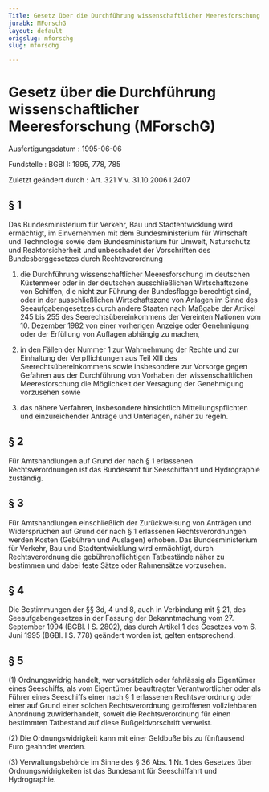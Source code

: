 ```yaml
---
Title: Gesetz über die Durchführung wissenschaftlicher Meeresforschung
jurabk: MForschG
layout: default
origslug: mforschg
slug: mforschg

---
```


# Gesetz über die Durchführung wissenschaftlicher Meeresforschung (MForschG)

Ausfertigungsdatum
:   1995-06-06

Fundstelle
:   BGBl I: 1995, 778, 785

Zuletzt geändert durch
:   Art. 321 V v. 31.10.2006 I 2407

## § 1

Das Bundesministerium für Verkehr, Bau und Stadtentwicklung wird
ermächtigt, im Einvernehmen mit dem Bundesministerium für Wirtschaft
und Technologie sowie dem Bundesministerium für Umwelt, Naturschutz
und Reaktorsicherheit und unbeschadet der Vorschriften des
Bundesberggesetzes durch Rechtsverordnung

1.  die Durchführung wissenschaftlicher Meeresforschung im deutschen
    Küstenmeer oder in der deutschen ausschließlichen Wirtschaftszone von
    Schiffen, die nicht zur Führung der Bundesflagge berechtigt sind, oder
    in der ausschließlichen Wirtschaftszone von Anlagen im Sinne des
    Seeaufgabengesetzes durch andere Staaten nach Maßgabe der Artikel 245
    bis 255 des Seerechtsübereinkommens der Vereinten Nationen vom 10.
    Dezember 1982 von einer vorherigen Anzeige oder Genehmigung oder der
    Erfüllung von Auflagen abhängig zu machen,


2.  in den Fällen der Nummer 1 zur Wahrnehmung der Rechte und zur
    Einhaltung der Verpflichtungen aus Teil XIII des
    Seerechtsübereinkommens sowie insbesondere zur Vorsorge gegen Gefahren
    aus der Durchführung von Vorhaben der wissenschaftlichen
    Meeresforschung die Möglichkeit der Versagung der Genehmigung
    vorzusehen sowie


3.  das nähere Verfahren, insbesondere hinsichtlich Mitteilungspflichten
    und einzureichender Anträge und Unterlagen, näher zu regeln.

## § 2

Für Amtshandlungen auf Grund der nach § 1 erlassenen
Rechtsverordnungen ist das Bundesamt für Seeschiffahrt und
Hydrographie zuständig.

## § 3

Für Amtshandlungen einschließlich der Zurückweisung von Anträgen und
Widersprüchen auf Grund der nach § 1 erlassenen Rechtsverordnungen
werden Kosten (Gebühren und Auslagen) erhoben. Das Bundesministerium
für Verkehr, Bau und Stadtentwicklung wird ermächtigt, durch
Rechtsverordnung die gebührenpflichtigen Tatbestände näher zu
bestimmen und dabei feste Sätze oder Rahmensätze vorzusehen.

## § 4

Die Bestimmungen der §§ 3d, 4 und 8, auch in Verbindung mit § 21, des
Seeaufgabengesetzes in der Fassung der Bekanntmachung vom 27.
September 1994 (BGBl. I S. 2802), das durch Artikel 1 des Gesetzes vom
6\. Juni 1995 (BGBl. I S. 778) geändert worden ist, gelten
entsprechend.

## § 5

(1) Ordnungswidrig handelt, wer vorsätzlich oder fahrlässig als
Eigentümer eines Seeschiffs, als vom Eigentümer beauftragter
Verantwortlicher oder als Führer eines Seeschiffs einer nach § 1
erlassenen Rechtsverordnung oder einer auf Grund einer solchen
Rechtsverordnung getroffenen vollziehbaren Anordnung zuwiderhandelt,
soweit die Rechtsverordnung für einen bestimmten Tatbestand auf diese
Bußgeldvorschrift verweist.

(2) Die Ordnungswidrigkeit kann mit einer Geldbuße bis zu fünftausend
Euro geahndet werden.

(3) Verwaltungsbehörde im Sinne des § 36 Abs. 1 Nr. 1 des Gesetzes
über Ordnungswidrigkeiten ist das Bundesamt für Seeschiffahrt und
Hydrographie.

